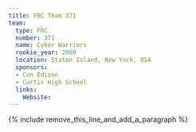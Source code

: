 ```yaml
---
title: FRC Team 371
team:
  type: FRC
  number: 371
  name: Cyber Warriors
  rookie_year: 2000
  location: Staten Island, New York, USA
  sponsors:
  - Con Edison
  - Curtis High School
  links:
    Website:
---
```


{% include remove_this_line_and_add_a_paragraph %}